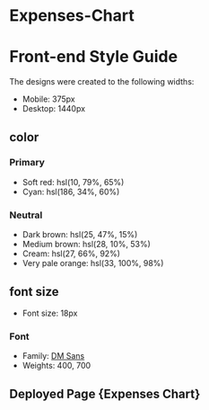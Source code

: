 # Expenses-Chart

# Front-end Style Guide

The designs were created to the following widths:

- Mobile: 375px
- Desktop: 1440px

## color
### Primary
- Soft red: hsl(10, 79%, 65%)
- Cyan: hsl(186, 34%, 60%)

### Neutral
- Dark brown: hsl(25, 47%, 15%)
- Medium brown: hsl(28, 10%, 53%)
- Cream: hsl(27, 66%, 92%)
- Very pale orange: hsl(33, 100%, 98%)


## font size
- Font size: 18px

### Font

- Family: [DM Sans](https://fonts.google.com/specimen/DM+Sans)
- Weights: 400, 700

## Deployed Page {Expenses Chart}

